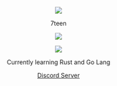 <p align="center">  
<img src="https://media.discordapp.net/attachments/813341662545313832/813343404507267092/pokemon_pixel.gif">
</p>
<p align="center">
    7teen
<p align="center">  
<img src="https://komarev.com/ghpvc/?username=vanisthevillain&color=grey">
</p>
    <p align="center">
  <img src="https://discord.c99.nl/widget/theme-5/941021203945119804.png"/>
</p>
<p align="center">
Currently learning Rust and Go Lang
<p align="center">
    <a href="https://discord.gg/K5CUwGAD">Discord Server</a>
